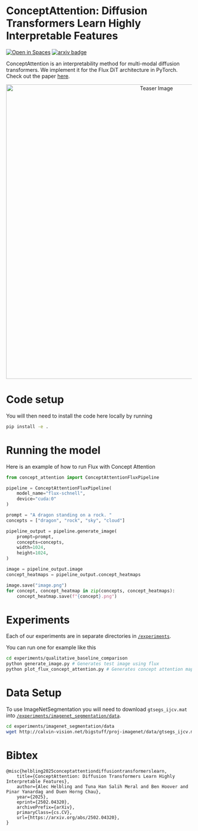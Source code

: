 # ConceptAttention: Diffusion Transformers Learn Highly Interpretable Features
[![Open in Spaces](https://huggingface.co/datasets/huggingface/badges/resolve/main/open-in-hf-spaces-sm-dark.svg)](https://huggingface.co/spaces/helblazer811/ConceptAttention)
[![arxiv badge](https://img.shields.io/badge/arXiv-2502.04320-red)](https://arxiv.org/abs/2502.04320)

ConceptAttention is an interpretability method for multi-modal diffusion transformers. We implement it for the Flux DiT architecture in PyTorch. Check out the paper [here](https://arxiv.org/abs/2502.04320).

<p align="center">
    <img src="teaser.png" alt="Teaser Image" width="800"/>
</p>

# Code setup

You will then need to install the code here locally by running
```bash
pip install -e .
```

# Running the model 

Here is an example of how to run Flux with Concept Attention

```python
from concept_attention import ConceptAttentionFluxPipeline

pipeline = ConceptAttentionFluxPipeline(
    model_name="flux-schnell",
    device="cuda:0"
)

prompt = "A dragon standing on a rock. "
concepts = ["dragon", "rock", "sky", "cloud"]

pipeline_output = pipeline.generate_image(
    prompt=prompt,
    concepts=concepts,
    width=1024,
    height=1024,
)

image = pipeline_output.image
concept_heatmaps = pipeline_output.concept_heatmaps

image.save("image.png")
for concept, concept_heatmap in zip(concepts, concept_heatmaps):
    concept_heatmap.save(f"{concept}.png")
```

# Experiments

Each of our experiments are in separate directories in [`/experiments`](experiments). 

You can run one for example like this
```bash
cd experiments/qualitative_baseline_comparison
python generate_image.py # Generates test image using flux
python plot_flux_concept_attention.py # Generates concept attention maps and saves them in results. 
```

# Data Setup
To use ImageNetSegmentation you will need to download `gtsegs_ijcv.mat` into [`/experiments/imagenet_segmentation/data`](experiments/imagenet_segmentation/data/). 

```bash
cd experiments/imagenet_segmentation/data
wget http://calvin-vision.net/bigstuff/proj-imagenet/data/gtsegs_ijcv.mat
```


# Bibtex

```
@misc{helbling2025conceptattentiondiffusiontransformerslearn,
    title={ConceptAttention: Diffusion Transformers Learn Highly Interpretable Features}, 
    author={Alec Helbling and Tuna Han Salih Meral and Ben Hoover and Pinar Yanardag and Duen Horng Chau},
    year={2025},
    eprint={2502.04320},
    archivePrefix={arXiv},
    primaryClass={cs.CV},
    url={https://arxiv.org/abs/2502.04320}, 
}
```